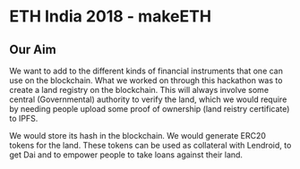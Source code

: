 # ETH India 2018 - makeETH 
## Our Aim 
We want to add to the different kinds of financial instruments that one can use on the blockchain. 
What we worked on through this hackathon was to create a land registry on the blockchain. 
This will always involve some central (Governmental) authority to verify the land, which we would require by needing people upload some proof of ownership (land reistry certificate) to IPFS. 

We would store its hash in the blockchain. We would generate ERC20 tokens for the land. 
These tokens can be used as collateral with Lendroid, to get Dai and to empower people to take loans against their land.
